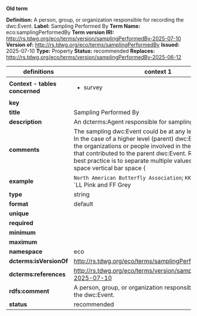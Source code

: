 **Old term**

**Definition:** A person, group, or organization responsible for recording the dwc:Event.
**Label:** Sampling Performed By
**Term Name:** eco:samplingPerformedBy
**Term version IRI:** http://rs.tdwg.org/eco/terms/version/samplingPerformedBy-2025-07-10
**Version of:** http://rs.tdwg.org/eco/terms/samplingPerformedBy
**Issued:** 2025-07-10
**Type:** Property
**Status:** recommended
**Replaces:** http://rs.tdwg.org/eco/terms/version/samplingPerformedBy-2025-06-12


| definitions | context 1 |
|-|-|
| **Context - tables concerned** | <ul><li>survey</li></ul> |
| **key** |  |
| **title** | Sampling Performed By |
| **description** | An dcterms:Agent responsible for sampling. |
| **comments** | The sampling dwc:Event could be at any level of hierarchy. In the case of a higher level (parent) dwc:Event, include all the organizations or people involved in the child dwc:Events that contributed to the parent dwc:Event. Recommended best practice is to separate multiple values in a list with space vertical bar space ( | ). This term has an equivalent in the dwciri: namespace that allows only an IRI as a value, whereas this term allows for any string literal value. |
| **example** | `North American Butterfly Association`; `KK Wall`; `JJ Green`; `LL Pink and FF Grey | Aspen Center for Environmental Studies` |
| **type** | string |
| **format** | default |
| **unique** |  |
| **required** |  |
| **minimum** |  |
| **maximum** |  |
| **namespace** | eco |
| **dcterms:isVersionOf** | http://rs.tdwg.org/eco/terms/samplingPerformedBy |
| **dcterms:references** | http://rs.tdwg.org/eco/terms/version/samplingPerformedBy-2025-07-10 |
| **rdfs:comment** | A person, group, or organization responsible for recording the dwc:Event. |
| **status** | recommended |
